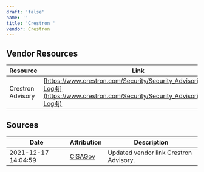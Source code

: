 ```yaml
---
draft: 'false'
name: ''
title: 'Crestron '
vendor: Crestron
---
```


## Vendor Resources
| Resource | Link |
| --- | --- |
| Crestron Advisory | [https://www.crestron.com/Security/Security_Advisories/Apache-Log4j](https://www.crestron.com/Security/Security_Advisories/Apache-Log4j) |



## Sources
| Date | Attribution | Description |
| --- | --- | --- |
| 2021-12-17 14:04:59 | [CISAGov](https://raw.githubusercontent.com/cisagov/log4j-affected-db/develop/README.md) | Updated vendor link Crestron Advisory.  |

